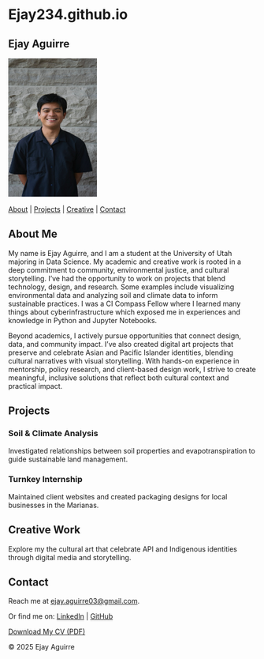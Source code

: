 # Ejay234.github.io
<section>
    <h1>Ejay Aguirre</h1>
    <a href="AGUIRRE_Ejay_HeadshotPhoto.JPEG"> <img src="AGUIRRE_Ejay_HeadshotPhoto.JPEG" width=180px height=280px> </a>
    <p>
      <a href="#about">About</a>
      | <a href="#projects">Projects</a>
      | <a href="#creative">Creative</a>
      | <a href="#contact">Contact</a>
    </p>
</section>

  <section id="about">
    <h2>About Me</h2>
    <p> 
      My name is Ejay Aguirre, and I am a student at the University of Utah majoring in Data Science. My academic and creative work is rooted in a deep commitment to community, environmental justice, and cultural storytelling. I’ve had the opportunity to work on projects that blend technology, design, and research. Some examples include visualizing environmental data and analyzing soil and climate data to inform sustainable practices. I was a CI Compass Fellow where I learned many things about cyberinfrastructure which exposed me in experiences and knowledge in Python and Jupyter Notebooks. 
    </p>
    <p> 
      Beyond academics, I actively pursue opportunities that connect design, data, and community impact. I’ve also created digital art projects that preserve and celebrate Asian and Pacific Islander identities, blending cultural narratives with visual storytelling. With hands-on experience in mentorship, policy research, and client-based design work, I strive to create meaningful, inclusive solutions that reflect both cultural context and practical impact.
    </p>
  </section>

  <section id="projects">
    <h2>Projects</h2>
    <div class="project">
      <h3>Soil & Climate Analysis</h3>
      <p>Investigated relationships between soil properties and evapotranspiration to guide sustainable land management.</p>
    </div>
    <div class="project">
      <h3>Turnkey Internship</h3>
      <p>Maintained client websites and created packaging designs for local businesses in the Marianas.</p>
    </div>
  </section>

  <section id="creative">
    <h2>Creative Work</h2>
    <p> Explore my the cultural art that celebrate API and Indigenous identities through digital media and storytelling.</p>
  </section>

  <section id="contact">
    <h2>Contact</h2>
    <p>Reach me at <a href="ejay.aguirre03@gmail.com">ejay.aguirre03@gmail.com</a>.</p>
    <p>Or find me on:
      <a href="www.linkedin.com/in/ejay-aguirre-797828222">LinkedIn</a>
      | <a href="https://github.com/Ejay234">GitHub</a>
    </p>
      <p><a href="AGUIRRE_EJAY_CV.pdf" download>Download My CV (PDF)</a></p>
  </section>

<section>
    <p>&copy; 2025 Ejay Aguirre</p>
</section>
